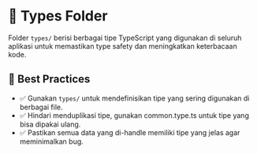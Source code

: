 # 📂 Types Folder

Folder `types/` berisi berbagai tipe TypeScript yang digunakan di seluruh aplikasi untuk memastikan type safety dan meningkatkan keterbacaan kode.

## 📌 Best Practices

- ✅ Gunakan `types/` untuk mendefinisikan tipe yang sering digunakan di berbagai file.
- ✅ Hindari menduplikasi tipe, gunakan common.type.ts untuk tipe yang bisa dipakai ulang.
- ✅ Pastikan semua data yang di-handle memiliki tipe yang jelas agar meminimalkan bug.
